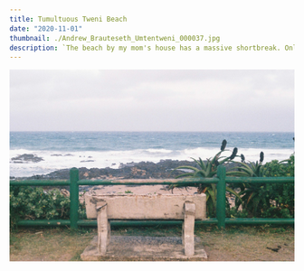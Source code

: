 ```yaml
---
title: Tumultuous Tweni Beach
date: "2020-11-01"
thumbnail: ./Andrew_Brauteseth_Umtentweni_000037.jpg
description: `The beach by my mom's house has a massive shortbreak. Only 5 minutes down the road. We had just arrived from Johannesburg. It's a perpectual place. Living in memories from generation to generation. The family holidays. The ice-cream dropped on the pavement.`
---
```


![TweniBeach](./Andrew_Brauteseth_Umtentweni_000037.jpg)
